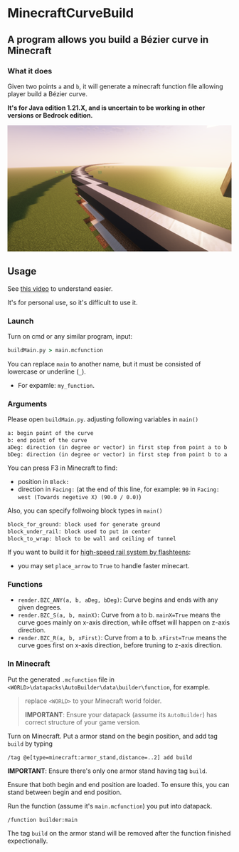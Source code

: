 # MinecraftCurveBuild
A program allows you build a Bézier curve in Minecraft
---
### What it does
Given two points `a` and `b`, it will generate a minecraft function file allowing player build a Bézier curve.

**It's for Java edition 1.21.X, and is uncertain to be working in other versions or Bedrock edition.**

![](https://github.com/IornBird/MinecraftCurveBuild/blob/main/Minecraft%20Curve%20Builder.png?raw=true)

## Usage

See [this video](https://drive.google.com/file/d/14HHKU0-pFo-eHqpVhqnCLRPQWC_eKNtd/view) to understand easier.

It's for personal use, so it's difficult to use it.
### Launch
Turn on cmd or any similar program, input:
```cmd
buildMain.py > main.mcfunction
```
You can replace `main` to another name, but it must be consisted of lowercase or underline (`_`).
- For expamle: `my_function`.

### Arguments
Please open `buildMain.py`. adjusting following variables in `main()`
```
a: begin point of the curve
b: end point of the curve
aDeg: direction (in degree or vector) in first step from point a to b
bDeg: direction (in degree or vector) in first step from point b to a
```
You can press F3 in Minecraft to find:
- position in `Block:`
- direction in `Facing:` (at the end of this line, for example: `90` in `Facing: west (Towards negetive X) (90.0 / 0.0)`)

Also, you can specify follwoing block types in `main()`
```
block_for_ground: block used for generate ground
block_under_rail: block used to put in center
block_to_wrap: block to be wall and ceiling of tunnel
```
If you want to build it for [high-speed rail system by flashteens](https://github.com/flashteens/FTMCRailBuilder13):
- you may set `place_arrow` to `True` to handle faster minecart.

### Functions
- `render.BZC_ANY(a, b, aDeg, bDeg)`: Curve begins and ends with any given degrees.
- `render.BZC_S(a, b, mainX)`: Curve from a to b. `mainX=True` means the curve goes mainly on x-axis direction, while offset will happen on z-axis direction.
- `render.BZC_R(a, b, xFirst)`: Curve from a to b. `xFirst=True` means the curve goes first on x-axis direction, before truning to z-axis direction.

### In Minecraft
Put the generated `.mcfunction` file in `<WORLD>\datapacks\AutoBuilder\data\builder\function`, for example.
> replace `<WORLD>` to your Minecraft world folder.
> 
> **IMPORTANT**: Ensure your datapack (assume its `AutoBuilder`) has correct structure of your game version.

Turn on Minecraft. Put a armor stand on the begin position, and add tag `build` by typing
```minecraft_function
/tag @e[type=minecraft:armor_stand,distance=..2] add build
```
**IMPORTANT**: Ensure there's only one armor stand having tag `build`.

Ensure that both begin and end position are loaded. To ensure this, you can stand between begin and end position.

Run the function (assume it's `main.mcfunction`) you put into datapack.
```minecraft_function
/function builder:main
```
The tag `build` on the armor stand will be removed after the function finished expectionally.
